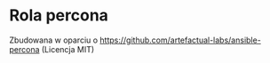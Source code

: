 # Rola percona

Zbudowana w oparciu o https://github.com/artefactual-labs/ansible-percona (Licencja MIT)
